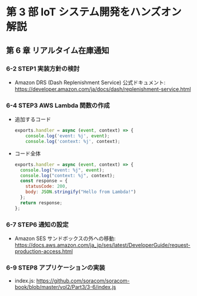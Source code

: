 # 第 3 部 IoT システム開発をハンズオン解説

## 第 6 章 リアルタイム在庫通知

### 6-2 STEP1 実装方針の検討

- Amazon DRS (Dash Replenishment Service) 公式ドキュメント: https://developer.amazon.com/ja/docs/dash/replenishment-service.html

### 6-4 STEP3 AWS Lambda 関数の作成

- 追加するコード
  ```js
  exports.handler = async (event, context) => {
      console.log('event: %j', event);
      console.log('context: %j', context);
  ```
- コード全体
  ```js
  exports.handler = async (event, context) => {
    console.log("event: %j", event);
    console.log("context: %j", context);
    const response = {
      statusCode: 200,
      body: JSON.stringify("Hello from Lambda!")
    };
    return response;
  };
  ```

### 6-7 STEP6 通知の設定

- Amazon SES サンドボックスの外への移動: https://docs.aws.amazon.com/ja_jp/ses/latest/DeveloperGuide/request-production-access.html

### 6-9 STEP8 アプリケーションの実装

- index.js: https://github.com/soracom/soracom-book/blob/master/vol2/Part3/3-6/index.js
